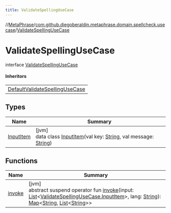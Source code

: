 ```yaml
---
title: ValidateSpellingUseCase
---
```

//[MetaPhrase](../../../index.html)/[com.github.diegoberaldin.metaphrase.domain.spellcheck.usecase](../index.html)/[ValidateSpellingUseCase](index.html)



# ValidateSpellingUseCase

interface [ValidateSpellingUseCase](index.html)

#### Inheritors


| |
|---|
| [DefaultValidateSpellingUseCase](../-default-validate-spelling-use-case/index.html) |


## Types


| Name | Summary |
|---|---|
| [InputItem](-input-item/index.html) | [jvm]<br>data class [InputItem](-input-item/index.html)(val key: [String](https://kotlinlang.org/api/latest/jvm/stdlib/kotlin/-string/index.html), val message: [String](https://kotlinlang.org/api/latest/jvm/stdlib/kotlin/-string/index.html)) |


## Functions


| Name | Summary |
|---|---|
| [invoke](invoke.html) | [jvm]<br>abstract suspend operator fun [invoke](invoke.html)(input: [List](https://kotlinlang.org/api/latest/jvm/stdlib/kotlin.collections/-list/index.html)&lt;[ValidateSpellingUseCase.InputItem](-input-item/index.html)&gt;, lang: [String](https://kotlinlang.org/api/latest/jvm/stdlib/kotlin/-string/index.html)): [Map](https://kotlinlang.org/api/latest/jvm/stdlib/kotlin.collections/-map/index.html)&lt;[String](https://kotlinlang.org/api/latest/jvm/stdlib/kotlin/-string/index.html), [List](https://kotlinlang.org/api/latest/jvm/stdlib/kotlin.collections/-list/index.html)&lt;[String](https://kotlinlang.org/api/latest/jvm/stdlib/kotlin/-string/index.html)&gt;&gt; |

